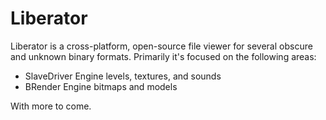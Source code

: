 # Liberator
 
Liberator is a cross-platform, open-source file viewer for several obscure and unknown binary formats. Primarily it's focused on the following areas:

- SlaveDriver Engine levels, textures, and sounds
- BRender Engine bitmaps and models

With more to come.